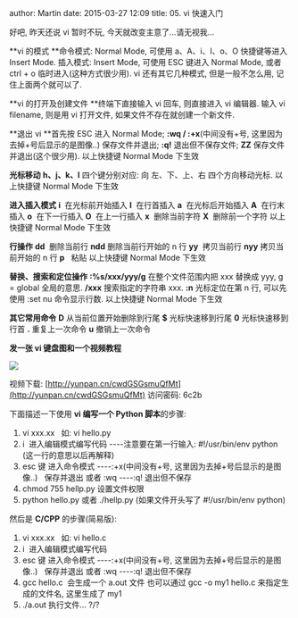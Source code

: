 author: Martin
date: 2015-03-27 12:09
title: 05. vi 快速入门

好吧, 昨天还说 vi 暂时不玩, 今天就改变主意了…请无视我…

**vi 的模式
**命令模式: Normal Mode, 可使用 a、A、i、I、o、O 快捷键等进入 Insert Mode.
插入模式: Insert Mode, 可使用 ESC 键进入 Normal Mode, 或者 ctrl + o 临时进入(这种方式很少用).
vi 还有其它几种模式, 但是一般不怎么用, 记住上面两个就可以了.

**vi 的打开及创建文件
**终端下直接输入 vi 回车, 则直接进入 vi 编辑器.
输入 vi filename, 则是用 vi 打开文件, 如果文件不存在就创建一个新文件.

**退出 vi
**首先按 ESC 进入 Normal Mode;
**:wq / :+x**(中间没有+号, 这里因为去掉+号后显示的是图像..) 保存文件并退出;
**:q!** 退出但不保存文件;
**ZZ** 保存文件并退出(这个很少用).
以上快捷键 Normal Mode 下生效

**光标移动**
**h、j、k、l** 四个键分别对应: 向 左、下、上、右 四个方向移动光标.
以上快捷键 Normal Mode 下生效

**进入插入模式**
**i**  在光标前开始插入
**I**  在行首插入
**a**  在光标后开始插入
**A**  在行末插入
**o**  在下一行插入
**O**  在上一行插入
**x**  删除当前字符
**X**  删除前一个字符
以上快捷键 Normal Mode 下生效

**行操作**
**dd**  删除当前行
**ndd** 删除当前行开始的 n 行
**yy**  拷贝当前行
**nyy** 拷贝当前开始的 n 行
**p**   粘贴
以上快捷键 Normal Mode 下生效

**替换、搜索和定位操作**
**:%s/xxx/yyy/g** 在整个文件范围内把 xxx 替换成 yyy, g = global 全局的意思.
**/xxx** 搜索指定的字符串 xxx.
**:n** 光标定位在第 n 行, 可以先使用 :set nu 命令显示行数.
以上快捷键 Normal Mode 下生效

**其它常用命令**
**D** 从当前位置开始删除到行尾
**$** 光标快速移到行尾
**0** 光标快速移到行首
**.** 重复上一次命令
**u** 撤销上一次命令

**发一张 vi 键盘图和一个视频教程**

![](http://i59.tinypic.com/2uhpi4k.jpg)

视频下载: [http://yunpan.cn/cwdGSGsmuQfMt](http://yunpan.cn/cwdGSGsmuQfMt)
访问密码: 6c2b

下面描述一下使用 **vi 编写一个 Python 脚本**的步骤:
1. vi xxx.xx   如: vi hello.py
2. i  进入编辑模式编写代码
----注意要在第一行输入: #!/usr/bin/env python (这一行的意思以后再解释)
3. esc 键 进入命令模式
----:+x(中间没有+号, 这里因为去掉+号后显示的是图像..)   保存并退出 或者 :wq
----:q! 退出但不保存
4. chmod 755 hellp.py 设置文件权限
5. python hello.py 或者 ./hellp.py (如果文件开头写了 #!/usr/bin/env python)

然后是 **C/CPP** 的步骤(简易版):
1. vi xxx.xx   如: vi hello.c
2. i  进入编辑模式编写代码
3. esc 键 进入命令模式
----:+x(中间没有+号, 这里因为去掉+号后显示的是图像..)   保存并退出 或者 :wq
----:q! 退出但不保存
4. gcc hello.c  会生成一个 a.out 文件 也可以通过 gcc -o my1 hello.c 来指定生成的文件名, 这里生成了 my1
5. ./a.out 执行文件...
?/?
